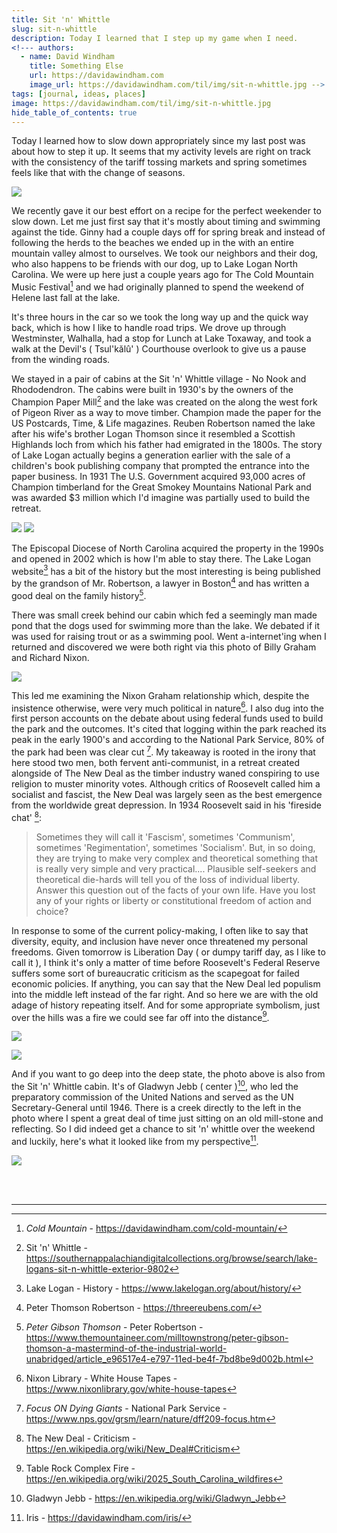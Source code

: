 ```yaml
---
title: Sit 'n' Whittle
slug: sit-n-whittle
description: Today I learned that I step up my game when I need.
<!--- authors:
  - name: David Windham
    title: Something Else
    url: https://davidawindham.com
    image_url: https://davidawindham.com/til/img/sit-n-whittle.jpg -->
tags: [journal, ideas, places]
image: https://davidawindham.com/til/img/sit-n-whittle.jpg
hide_table_of_contents: true
---
```


Today I learned how to slow down appropriately since my last post was about how to step it up. It seems that my activity levels are right on track with the consistency of the tariff tossing markets and spring sometimes feels like that with the change of seasons.

<!-- truncate -->

![](/img/25.lake-logan.jpg)

We recently gave it our best effort on a recipe for the perfect weekender to slow down. Let me just first say that it's mostly about timing and swimming against the tide. Ginny had a couple days off for spring break and instead of following the herds to the beaches we ended up in the with an entire mountain valley almost to ourselves. We took our neighbors and their dog, who also happens to be friends with our dog, up to Lake Logan North Carolina. We were up here just a couple years ago for The Cold Mountain Music Festival[^1] and we had originally planned to spend the weekend of Helene last fall at the lake. 

It's three hours in the car so we took the long way up and the quick way back, which is how I like to handle road trips. We drove up through Westminster, Walhalla, had a stop for Lunch at Lake Toxaway, and took a walk at the Devil's ( Tsul'kălû' ) Courthouse overlook to give us a pause from the winding roads.

We stayed in a pair of cabins at the Sit 'n' Whittle village - No Nook and Rhododendron. The cabins were built in 1930's by the owners of the Champion Paper Mill[^2] and the lake was created on the along the west fork of Pigeon River as a way to move timber. Champion made the paper for the US Postcards, Time, & Life magazines. Reuben Robertson named the lake after his wife's brother Logan Thomson since it resembled a Scottish Highlands loch from which his father had emigrated in the 1800s. The story of Lake Logan actually begins a generation earlier with the sale of a children's book publishing company that prompted the entrance into the paper business. In 1931 The U.S. Government acquired 93,000 acres of Champion timberland for the Great Smokey Mountains National Park and was awarded $3 million which I'd imagine was partially used to build the retreat. 

![](/img/sit-n-whittle-no-nook-rhododendron.jpg)
![](/img/sit-n-whittle.jpg)

The Episcopal Diocese of North Carolina acquired the property in the 1990s and opened in 2002 which is how I'm able to stay there. The Lake Logan website[^3] has a bit of the history but the most interesting is being published by the grandson of Mr. Robertson, a lawyer in Boston[^4] and has written a good deal on the family history[^5]. 

There was small creek behind our cabin which fed a seemingly man made pond that the dogs used for swimming more than the lake. We debated if it was used for raising trout or as a swimming pool. Went a-internet'ing when I returned and discovered we were both right via this photo of Billy Graham and Richard Nixon.

![](/img/nixon-graham-lake-logan.jpg)

This led me examining the Nixon Graham relationship which, despite the insistence otherwise, were very much political in nature[^6]. I also dug into the first person accounts on the debate about using federal funds used to build the park and the outcomes. It's cited that logging within the park reached its peak in the early 1900's and according to the National Park Service, 80% of the park had been was clear cut [^7]. My takeaway is rooted in the irony that here stood two men, both fervent anti-communist, in a retreat created alongside of The New Deal as the timber industry waned conspiring to use religion to muster minority votes. Although critics of Roosevelt called him a socialist and fascist, the New Deal was largely seen as the best emergence from the worldwide great depression. In 1934 Roosevelt said in his 'fireside chat' [^8]:

>Sometimes they will call it 'Fascism', sometimes 'Communism', sometimes 'Regimentation', sometimes 'Socialism'. But, in so doing, they are trying to make very complex and theoretical something that is really very simple and very practical.... Plausible self-seekers and theoretical die-hards will tell you of the loss of individual liberty. Answer this question out of the facts of your own life. Have you lost any of your rights or liberty or constitutional freedom of action and choice?

In response to some of the current policy-making, I often like to say that diversity, equity, and inclusion have never once threatened my personal freedoms. Given tomorrow is Liberation Day ( or dumpy tariff day, as I like to call it ), I think it's only a matter of time before Roosevelt's Federal Reserve suffers some sort of bureaucratic criticism as the scapegoat for failed economic policies. If anything, you can say that the New Deal led populism into the middle left instead of the far right. And so here we are with the old adage of history repeating itself. And for some appropriate symbolism, just over the hills was a fire we could see far off into the distance[^9].

![](/img/25.devils-courthouse-fire.jpg)

![](/img/gladwyn-jebb-lake-logan.jpg)

And if you want to go deep into the deep state, the photo above is also from the Sit 'n' Whittle cabin. It's of Gladwyn Jebb ( center )[^10], who led the preparatory commission of the United Nations and served as the UN Secretary-General until 1946. There is a creek directly to the left in the photo where I spent a great deal of time just sitting on an old mill-stone and reflecting. So I did indeed get a chance to sit 'n' whittle over the weekend and luckily, here's what it looked like from my perspective[^11]. 

![](/img/25.lake-logan-iris.jpg)




<div><br/><br/></div>

---

[^1]: _Cold Mountain_ - https://davidawindham.com/cold-mountain/
[^2]: Sit 'n' Whittle - https://southernappalachiandigitalcollections.org/browse/search/lake-logans-sit-n-whittle-exterior-9802
[^3]: Lake Logan - History - https://www.lakelogan.org/about/history/
[^4]: Peter Thomson Robertson - https://threereubens.com/
[^5]: _Peter Gibson Thomson_ - Peter Robertson - https://www.themountaineer.com/milltownstrong/peter-gibson-thomson-a-mastermind-of-the-industrial-world-unabridged/article_e96517e4-e797-11ed-be4f-7bd8be9d002b.html
[^6]: Nixon Library - White House Tapes - https://www.nixonlibrary.gov/white-house-tapes
[^7]: _Focus ON Dying Giants_ - National Park Service - https://www.nps.gov/grsm/learn/nature/dff209-focus.htm
[^8]: The New Deal - Criticism - https://en.wikipedia.org/wiki/New_Deal#Criticism
[^9]: Table Rock Complex Fire - https://en.wikipedia.org/wiki/2025_South_Carolina_wildfires
[^10]: Gladwyn Jebb - https://en.wikipedia.org/wiki/Gladwyn_Jebb
[^11]: Iris - https://davidawindham.com/iris/

